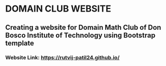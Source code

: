 # DOMAIN CLUB WEBSITE
## Creating a website for Domain Math Club of Don Bosco Institute of Technology using Bootstrap template
### Website Link: https://rutvij-patil24.github.io/
